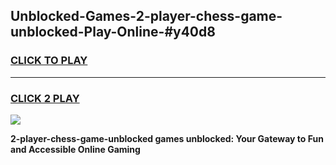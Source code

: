 
## Unblocked-Games-2-player-chess-game-unblocked-Play-Online-#y40d8
<h3>
<a href="https://premium.freeplayer.one?title=2-player-chess-game-unblocked&ref=27F">CLICK TO PLAY</a></h3>
<hr>

<h3>
<a href="https://premium.freeplayer.one?title=2-player-chess-game-unblocked&ref=27F">CLICK 2 PLAY</a>
  
</h3>

<a href="https://premium.freeplayer.one?title=2-player-chess-game-unblocked&ref=27F"><img src="https://clearcache.store/games.png"></a>


**2-player-chess-game-unblocked games unblocked: Your Gateway to Fun and Accessible Online Gaming**
